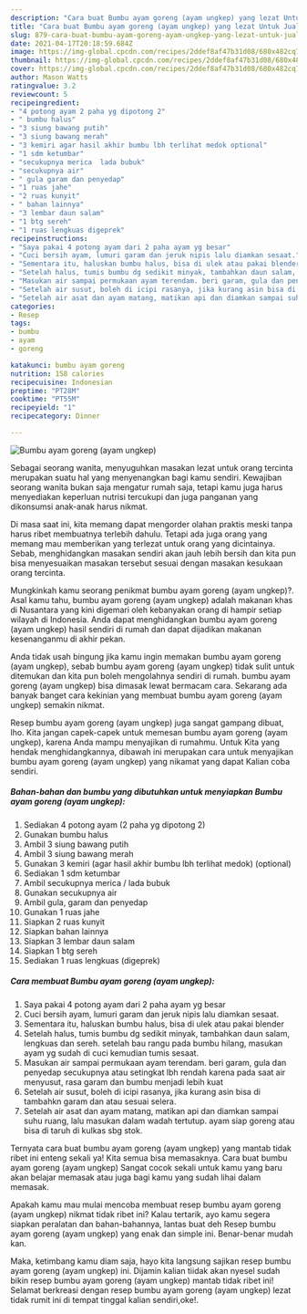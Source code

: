 ```yaml
---
description: "Cara buat Bumbu ayam goreng (ayam ungkep) yang lezat Untuk Jualan"
title: "Cara buat Bumbu ayam goreng (ayam ungkep) yang lezat Untuk Jualan"
slug: 879-cara-buat-bumbu-ayam-goreng-ayam-ungkep-yang-lezat-untuk-jualan
date: 2021-04-17T20:18:59.684Z
image: https://img-global.cpcdn.com/recipes/2ddef8af47b31d08/680x482cq70/bumbu-ayam-goreng-ayam-ungkep-foto-resep-utama.jpg
thumbnail: https://img-global.cpcdn.com/recipes/2ddef8af47b31d08/680x482cq70/bumbu-ayam-goreng-ayam-ungkep-foto-resep-utama.jpg
cover: https://img-global.cpcdn.com/recipes/2ddef8af47b31d08/680x482cq70/bumbu-ayam-goreng-ayam-ungkep-foto-resep-utama.jpg
author: Mason Watts
ratingvalue: 3.2
reviewcount: 5
recipeingredient:
- "4 potong ayam 2 paha yg dipotong 2"
- " bumbu halus"
- "3 siung bawang putih"
- "3 siung bawang merah"
- "3 kemiri agar hasil akhir bumbu lbh terlihat medok optional"
- "1 sdm ketumbar"
- "secukupnya merica  lada bubuk"
- "secukupnya air"
- " gula garam dan penyedap"
- "1 ruas jahe"
- "2 ruas kunyit"
- " bahan lainnya"
- "3 lembar daun salam"
- "1 btg sereh"
- "1 ruas lengkuas digeprek"
recipeinstructions:
- "Saya pakai 4 potong ayam dari 2 paha ayam yg besar"
- "Cuci bersih ayam, lumuri garam dan jeruk nipis lalu diamkan sesaat."
- "Sementara itu, haluskan bumbu halus, bisa di ulek atau pakai blender"
- "Setelah halus, tumis bumbu dg sedikit minyak, tambahkan daun salam, lengkuas dan sereh. setelah bau rangu pada bumbu hilang, masukan ayam yg sudah di cuci kemudian tumis sesaat."
- "Masukan air sampai permukaan ayam terendam. beri garam, gula dan penyedap secukupnya atau setingkat lbh rendah karena pada saat air menyusut, rasa garam dan bumbu menjadi lebih kuat"
- "Setelah air susut, boleh di icipi rasanya, jika kurang asin bisa di tambahkn garam dan atau sesuai selera."
- "Setelah air asat dan ayam matang, matikan api dan diamkan sampai suhu ruang, lalu masukan dalam wadah tertutup. ayam siap goreng atau bisa di taruh di kulkas sbg stok."
categories:
- Resep
tags:
- bumbu
- ayam
- goreng

katakunci: bumbu ayam goreng 
nutrition: 158 calories
recipecuisine: Indonesian
preptime: "PT28M"
cooktime: "PT55M"
recipeyield: "1"
recipecategory: Dinner

---
```



![Bumbu ayam goreng (ayam ungkep)](https://img-global.cpcdn.com/recipes/2ddef8af47b31d08/680x482cq70/bumbu-ayam-goreng-ayam-ungkep-foto-resep-utama.jpg)

Sebagai seorang wanita, menyuguhkan masakan lezat untuk orang tercinta merupakan suatu hal yang menyenangkan bagi kamu sendiri. Kewajiban seorang  wanita bukan saja mengatur rumah saja, tetapi kamu juga harus menyediakan keperluan nutrisi tercukupi dan juga panganan yang dikonsumsi anak-anak harus nikmat.

Di masa  saat ini, kita memang dapat mengorder olahan praktis meski tanpa harus ribet membuatnya terlebih dahulu. Tetapi ada juga orang yang memang mau memberikan yang terlezat untuk orang yang dicintainya. Sebab, menghidangkan masakan sendiri akan jauh lebih bersih dan kita pun bisa menyesuaikan masakan tersebut sesuai dengan masakan kesukaan orang tercinta. 



Mungkinkah kamu seorang penikmat bumbu ayam goreng (ayam ungkep)?. Asal kamu tahu, bumbu ayam goreng (ayam ungkep) adalah makanan khas di Nusantara yang kini digemari oleh kebanyakan orang di hampir setiap wilayah di Indonesia. Anda dapat menghidangkan bumbu ayam goreng (ayam ungkep) hasil sendiri di rumah dan dapat dijadikan makanan kesenanganmu di akhir pekan.

Anda tidak usah bingung jika kamu ingin memakan bumbu ayam goreng (ayam ungkep), sebab bumbu ayam goreng (ayam ungkep) tidak sulit untuk ditemukan dan kita pun boleh mengolahnya sendiri di rumah. bumbu ayam goreng (ayam ungkep) bisa dimasak lewat bermacam cara. Sekarang ada banyak banget cara kekinian yang membuat bumbu ayam goreng (ayam ungkep) semakin nikmat.

Resep bumbu ayam goreng (ayam ungkep) juga sangat gampang dibuat, lho. Kita jangan capek-capek untuk memesan bumbu ayam goreng (ayam ungkep), karena Anda mampu menyajikan di rumahmu. Untuk Kita yang hendak menghidangkannya, dibawah ini merupakan cara untuk menyajikan bumbu ayam goreng (ayam ungkep) yang nikamat yang dapat Kalian coba sendiri.

<!--inarticleads1-->

##### Bahan-bahan dan bumbu yang dibutuhkan untuk menyiapkan Bumbu ayam goreng (ayam ungkep):

1. Sediakan 4 potong ayam (2 paha yg dipotong 2)
1. Gunakan  bumbu halus
1. Ambil 3 siung bawang putih
1. Ambil 3 siung bawang merah
1. Gunakan 3 kemiri (agar hasil akhir bumbu lbh terlihat medok) (optional)
1. Sediakan 1 sdm ketumbar
1. Ambil secukupnya merica / lada bubuk
1. Gunakan secukupnya air
1. Ambil  gula, garam dan penyedap
1. Gunakan 1 ruas jahe
1. Siapkan 2 ruas kunyit
1. Siapkan  bahan lainnya
1. Siapkan 3 lembar daun salam
1. Siapkan 1 btg sereh
1. Sediakan 1 ruas lengkuas (digeprek)




<!--inarticleads2-->

##### Cara membuat Bumbu ayam goreng (ayam ungkep):

1. Saya pakai 4 potong ayam dari 2 paha ayam yg besar
1. Cuci bersih ayam, lumuri garam dan jeruk nipis lalu diamkan sesaat.
1. Sementara itu, haluskan bumbu halus, bisa di ulek atau pakai blender
1. Setelah halus, tumis bumbu dg sedikit minyak, tambahkan daun salam, lengkuas dan sereh. setelah bau rangu pada bumbu hilang, masukan ayam yg sudah di cuci kemudian tumis sesaat.
1. Masukan air sampai permukaan ayam terendam. beri garam, gula dan penyedap secukupnya atau setingkat lbh rendah karena pada saat air menyusut, rasa garam dan bumbu menjadi lebih kuat
1. Setelah air susut, boleh di icipi rasanya, jika kurang asin bisa di tambahkn garam dan atau sesuai selera.
1. Setelah air asat dan ayam matang, matikan api dan diamkan sampai suhu ruang, lalu masukan dalam wadah tertutup. ayam siap goreng atau bisa di taruh di kulkas sbg stok.




Ternyata cara buat bumbu ayam goreng (ayam ungkep) yang mantab tidak ribet ini enteng sekali ya! Kita semua bisa memasaknya. Cara buat bumbu ayam goreng (ayam ungkep) Sangat cocok sekali untuk kamu yang baru akan belajar memasak atau juga bagi kamu yang sudah lihai dalam memasak.

Apakah kamu mau mulai mencoba membuat resep bumbu ayam goreng (ayam ungkep) nikmat tidak ribet ini? Kalau tertarik, ayo kamu segera siapkan peralatan dan bahan-bahannya, lantas buat deh Resep bumbu ayam goreng (ayam ungkep) yang enak dan simple ini. Benar-benar mudah kan. 

Maka, ketimbang kamu diam saja, hayo kita langsung sajikan resep bumbu ayam goreng (ayam ungkep) ini. Dijamin kalian tiidak akan nyesel sudah bikin resep bumbu ayam goreng (ayam ungkep) mantab tidak ribet ini! Selamat berkreasi dengan resep bumbu ayam goreng (ayam ungkep) lezat tidak rumit ini di tempat tinggal kalian sendiri,oke!.

